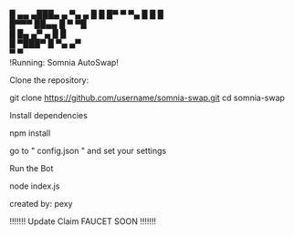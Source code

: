 █ ▄▄  ▄███▄       ▄  ▀▄    ▄ 
█   █ █▀   ▀  ▀▄   █   █  █  
█▀▀▀  ██▄▄      █ ▀     ▀█   
█     █▄   ▄▀  ▄ █      █    
 █    ▀███▀   █   ▀▄  ▄▀     
  ▀            ▀             
!Running: Somnia AutoSwap!


Clone the repository:

   git clone https://github.com/username/somnia-swap.git 
   cd somnia-swap 

Install dependencies
 
   npm install 

go to " config.json " and set your settings

Run the Bot

   node index.js 


created by: pexy

!!!!!!! Update Claim FAUCET SOON !!!!!!!


